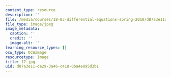```yaml
---
content_type: resource
description: ''
file: /media/courses/18-03-differential-equations-spring-2010/d87a3e11da293a46c4180ba4e895d3b1_17.jpg
file_type: image/jpeg
image_metadata:
  caption: ''
  credit: ''
  image-alt: ''
learning_resource_types: []
ocw_type: OCWImage
resourcetype: Image
title: 17.jpg
uid: d87a3e11-da29-3a46-c418-0ba4e895d3b1
---
```

